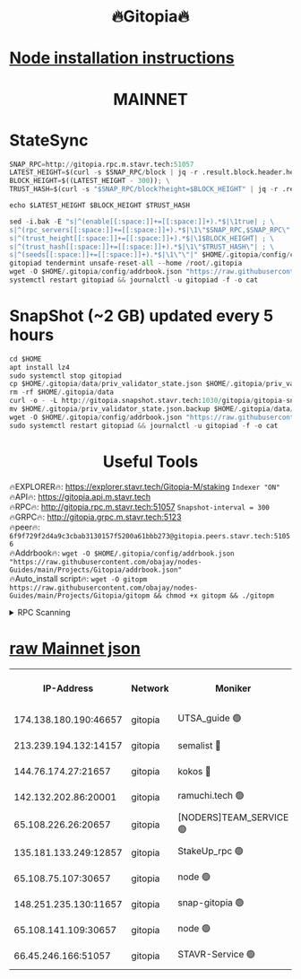 <h1 align="center"> 🔥Gitopia🔥</h1>

[Node installation instructions](https://github.com/obajay/nodes-Guides/tree/main/Projects/Gitopia)
=

<h1 align="center"> MAINNET</h1>

# StateSync
```python
SNAP_RPC=http://gitopia.rpc.m.stavr.tech:51057
LATEST_HEIGHT=$(curl -s $SNAP_RPC/block | jq -r .result.block.header.height); \
BLOCK_HEIGHT=$((LATEST_HEIGHT - 300)); \
TRUST_HASH=$(curl -s "$SNAP_RPC/block?height=$BLOCK_HEIGHT" | jq -r .result.block_id.hash)

echo $LATEST_HEIGHT $BLOCK_HEIGHT $TRUST_HASH

sed -i.bak -E "s|^(enable[[:space:]]+=[[:space:]]+).*$|\1true| ; \
s|^(rpc_servers[[:space:]]+=[[:space:]]+).*$|\1\"$SNAP_RPC,$SNAP_RPC\"| ; \
s|^(trust_height[[:space:]]+=[[:space:]]+).*$|\1$BLOCK_HEIGHT| ; \
s|^(trust_hash[[:space:]]+=[[:space:]]+).*$|\1\"$TRUST_HASH\"| ; \
s|^(seeds[[:space:]]+=[[:space:]]+).*$|\1\"\"|" $HOME/.gitopia/config/config.toml
gitopiad tendermint unsafe-reset-all --home /root/.gitopia
wget -O $HOME/.gitopia/config/addrbook.json "https://raw.githubusercontent.com/obajay/nodes-Guides/main/Projects/Gitopia/addrbook.json"
systemctl restart gitopiad && journalctl -u gitopiad -f -o cat
```
# SnapShot (~2 GB) updated every 5 hours
```python
cd $HOME
apt install lz4
sudo systemctl stop gitopiad
cp $HOME/.gitopia/data/priv_validator_state.json $HOME/.gitopia/priv_validator_state.json.backup
rm -rf $HOME/.gitopia/data
curl -o - -L http://gitopia.snapshot.stavr.tech:1030/gitopia/gitopia-snap.tar.lz4 | lz4 -c -d - | tar -x -C $HOME/.gitopia --strip-components 2
mv $HOME/.gitopia/priv_validator_state.json.backup $HOME/.gitopia/data/priv_validator_state.json
wget -O $HOME/.gitopia/config/addrbook.json "https://raw.githubusercontent.com/obajay/nodes-Guides/main/Projects/Gitopia/addrbook.json"
sudo systemctl restart gitopiad && journalctl -u gitopiad -f -o cat
```
 <h1 align="center"> Useful Tools</h1>

🔥EXPLORER🔥:      https://explorer.stavr.tech/Gitopia-M/staking  `Indexer "ON"` \
🔥API🔥: 			 		 https://gitopia.api.m.stavr.tech \
🔥RPC🔥:           http://gitopia.rpc.m.stavr.tech:51057              `Snapshot-interval = 300` \
🔥GRPC🔥:          http://gitopia.grpc.m.stavr.tech:5123 \
🔥peer🔥:					 `6f9f729f2d4a9c3cbab3130157f5200a61bbb273@gitopia.peers.stavr.tech:51056` \
🔥Addrbook🔥:    ```wget -O $HOME/.gitopia/config/addrbook.json "https://raw.githubusercontent.com/obajay/nodes-Guides/main/Projects/Gitopia/addrbook.json"``` \
🔥Auto_install script🔥: ```wget -O gitopm https://raw.githubusercontent.com/obajay/nodes-Guides/main/Projects/Gitopia/gitopm && chmod +x gitopm && ./gitopm```


<details>
<summary>RPC Scanning</summary>

<h2 align="center"> We scan nodes in real time every 4 hours. And we provide the final result of RPC endpoints.
We cannot influence the operation of these nodes in any way. </h2>


```python
If Voting Power is higher than 0 --> then the Node is a validator of the network and may be subject to attack and be a potential threat to the chain.
```
```python
We marked such validators with a red symbol
```

</details>

[raw Mainnet json](https://rpc-check.gitopm.stavr.tech/gitopm/rpc-gitopm-result.json)
=

<table><tr><th>IP-Address</th><th>Network</th><th>Moniker</th><th>Latest Block Height</th><th>Earliest Block Height</th><th>Catching Up</th><th>Tx Index</th><th>Voting Power</th><th>Scan Time</th></tr><tr><td>174.138.180.190:46657</td><td>gitopia</td><td>UTSA_guide 🟢</td><td>10438526</td><td>6071990</td><td>False</td><td>on</td><td>0</td><td>2023-12-10T15:48:23.059180072UTC</td></tr><tr><td>213.239.194.132:14157</td><td>gitopia</td><td>semalist 🔴</td><td>10438538</td><td>6071990</td><td>False</td><td>off</td><td>429377</td><td>2023-12-10T15:48:44.490920217UTC</td></tr><tr><td>144.76.174.27:21657</td><td>gitopia</td><td>kokos 🔴</td><td>10438545</td><td>6071990</td><td>False</td><td>off</td><td>936373</td><td>2023-12-10T15:48:58.538091347UTC</td></tr><tr><td>142.132.202.86:20001</td><td>gitopia</td><td>ramuchi.tech 🟢</td><td>10438543</td><td>6548337</td><td>False</td><td>on</td><td>0</td><td>2023-12-10T15:48:55.769055149UTC</td></tr><tr><td>65.108.226.26:20657</td><td>gitopia</td><td>[NODERS]TEAM_SERVICE 🟢</td><td>10438556</td><td>6846001</td><td>False</td><td>on</td><td>0</td><td>2023-12-10T15:49:15.580476778UTC</td></tr><tr><td>135.181.133.249:12857</td><td>gitopia</td><td>StakeUp_rpc 🟢</td><td>10438543</td><td>8010001</td><td>False</td><td>on</td><td>0</td><td>2023-12-10T15:48:56.206195362UTC</td></tr><tr><td>65.108.75.107:30657</td><td>gitopia</td><td>node 🟢</td><td>10438552</td><td>8802845</td><td>False</td><td>on</td><td>0</td><td>2023-12-10T15:49:09.098214442UTC</td></tr><tr><td>148.251.235.130:11657</td><td>gitopia</td><td>snap-gitopia 🟢</td><td>10438543</td><td>9516001</td><td>False</td><td>on</td><td>0</td><td>2023-12-10T15:48:55.469264713UTC</td></tr><tr><td>65.108.141.109:30657</td><td>gitopia</td><td>node 🟢</td><td>10438543</td><td>10145845</td><td>False</td><td>on</td><td>0</td><td>2023-12-10T15:48:55.156954839UTC</td></tr><tr><td>66.45.246.166:51057</td><td>gitopia</td><td>STAVR-Service 🟢</td><td>10438528</td><td>10431601</td><td>False</td><td>on</td><td>0</td><td>2023-12-10T15:48:33.981740585UTC</td></tr></table>
